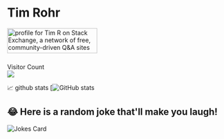 # Tim Rohr
<a href="https://stackexchange.com/users/5815467"><img src="https://stackexchange.com/users/flair/5815467.png?theme=dark" width="208" height="58" alt="profile for Tim R on Stack Exchange, a network of free, community-driven Q&amp;A sites" title="profile for Tim R on Stack Exchange, a network of free, community-driven Q&amp;A sites"></a>

###
Visitor Count <br>
![](https://komarev.com/ghpvc/?username=TimRohr&color=brightgreen&style=plastic)

📈 github stats
[![GitHub stats](https://github-readme-stats-git-masterrstaa-rickstaa.vercel.app/api?username=TimRohr)

## 😂 Here is a random joke that'll make you laugh!
![Jokes Card](https://readme-jokes.vercel.app/api)
